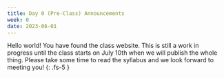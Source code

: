 ```yaml
---
title: Day 0 (Pre-Class) Announcements
week: 0
date: 2023-06-01
---
```


Hello world! You have found the class website. This is still a work in progress until the class starts on July 10th when we will publish the whole thing. Please take some time to read the syllabus and we look forward to meeting you!
{: .fs-5 }
